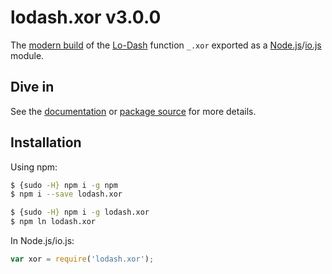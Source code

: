 # lodash.xor v3.0.0

The [modern build](https://github.com/lodash/lodash/wiki/Build-Differences) of the [Lo-Dash](https://lodash.com/) function `_.xor` exported as a [Node.js](http://nodejs.org/)/[io.js](https://iojs.org/) module.

## Dive in

See the [documentation](https://lodash.com/docs#xor) or [package source](https://github.com/lodash/lodash/blob/3.0.0-npm-packages/lodash.xor/index.js) for more details.

## Installation

Using npm:

```bash
$ {sudo -H} npm i -g npm
$ npm i --save lodash.xor

$ {sudo -H} npm i -g lodash.xor
$ npm ln lodash.xor
```

In Node.js/io.js:

```js
var xor = require('lodash.xor');
```
